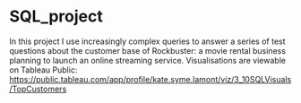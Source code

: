 # SQL_project
In this project I use increasingly complex queries to answer a series of test questions about the customer base of Rockbuster: a movie rental business planning to launch an online streaming service. 
Visualisations are viewable on Tableau Public: 
https://public.tableau.com/app/profile/kate.syme.lamont/viz/3_10SQLVisuals/TopCustomers
